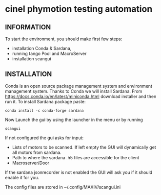 cinel phymotion testing automation
====================

INFORMATION
-----------
To start the environment, you should make first few steps:
* installation Conda & Sardana, 
* running tango Pool and MacroServer
* installation scangui

INSTALLATION
------------
Conda is an open source package management system and environment management system. Thanks to Conda we will install Sardana. 
From https://docs.conda.io/en/latest/miniconda.html download installer and then run it.
To install Sardana package paste:

    conda install -c conda-forge sardana
    
Now 
Launch the gui by using the launcher in the menu or by running

    scangui

If not configured the gui asks for input:
* Lists of motors to be scanned. If left empty the GUI will dynamically get all motors from sardana.
* Path to where the sardana .h5 files are accessible for the client
* Macroserver/Door

If the sardana jsonrecorder is not enabled the GUI will ask you if it should enable it for you.

The config files are stored in  ~/.config/MAXIV/scangui.ini

